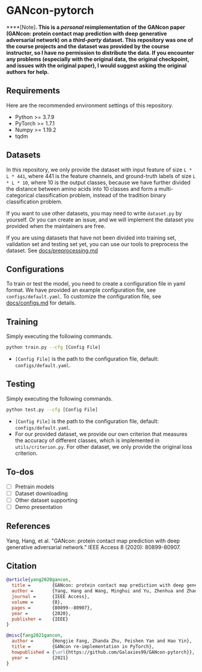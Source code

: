 # GANcon-pytorch

****[Note]**. This is a _personal_ reimplementation of the GANcon paper (GANcon: protein contact map prediction with deep generative adversarial network) on a _third-party_ dataset. This repository was one of the course projects and the dataset was provided by the course instructor, so I have no permission to distribute the data. If you encounter any problems (especially with the original data, the original checkpoint, and issues with the original paper), I would suggest asking the original authors for help.**

## Requirements

Here are the recommended environment settings of this repository.

- Python >= 3.7.9
- PyTorch >= 1.7.1
- Numpy >= 1.19.2
- tqdm

## Datasets

In this repository, we only provide the dataset with input feature of size `L * L * 441`, where 441 is the feature channels, and ground-truth labels of size `L * L * 10`, where 10 is the output classes, because we have further divided the distance between amino acids into 10 classes and form a multi-categorical classification problem, instead of the tradition binary classification problem.

If you want to use other datasets, you may need to write `dataset.py` by yourself. Or you can create an issue, and we will implement the dataset you provided when the maintainers are free.

If you are using datasets that have not been divided into training set, validation set and testing set yet, you can use our tools to preprocess the dataset. See [docs/preprocessing.md](docs/preprocessing.md)

## Configurations

To train or test the model, you need to create a configuration file in yaml format. We have provided an example configuration file, see `configs/default.yaml`. To customize the configuration file, see [docs/configs.md](docs/configs.md) for details.

## Training

Simply executing the following commands.

```bash
python train.py --cfg [Config File]
```

- `[Config File]` is the path to the configuration file, default: `configs/default.yaml`.

## Testing

Simply executing the following commands.

```bash
python test.py --cfg [Config File]
```

- `[Config File]` is the path to the configuration file, default: `configs/default.yaml`.
- For our provided dataset, we provide our own criterion that measures the accuracy of different classes, which is implemented in `utils/criterion.py`. For other dataset, we only provide the original loss criterion.

## To-dos

- [ ] Pretrain models
- [ ] Dataset downloading
- [ ] Other dataset supporting
- [ ] Demo presentation

## References

Yang, Hang, et al. "GANcon: protein contact map prediction with deep generative adversarial network." IEEE Access 8 (2020): 80899-80907.

## Citation

```bibtex
@article{yang2020gancon,
  title =        {GANcon: protein contact map prediction with deep generative adversarial network},
  author =       {Yang, Hang and Wang, Minghui and Yu, Zhenhua and Zhao, Xing-Ming and Li, Ao},
  journal =      {IEEE Access},
  volume =       {8},
  pages =        {80899--80907},
  year =         {2020},
  publisher =    {IEEE}
}

@misc{fang2021gancon,
  author =       {Hongjie Fang, Zhanda Zhu, Peishen Yan and Hao Yin},
  title =        {GANcon re-implementation in PyTorch},
  howpublished = {\url{https://github.com/Galaxies99/GANcon-pytorch}},
  year =         {2021}
}
```
